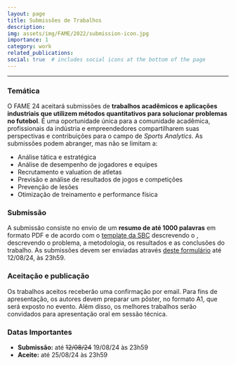 ```yaml
---
layout: page
title: Submissões de Trabalhos
description: 
img: assets/img/FAME/2022/submission-icon.jpg
importance: 1
category: work
related_publications:
social: true  # includes social icons at the bottom of the page
---
```

<hr>

### Temática
O FAME 24 aceitará submissões de <strong>trabalhos acadêmicos e aplicações industriais que utilizem métodos quantitativos para solucionar problemas no futebol</strong>. 
É uma oportunidade única para a comunidade acadêmica, profissionais da 
indústria e empreendedores compartilharem suas perspectivas e contribuições para o campo de <em>Sports Analytics</em>. 
As submissões podem abranger, mas não se limitam a:
- Análise tática e estratégica 
- Análise de desempenho de jogadores e equipes
- Recrutamento e valuation de atletas
- Previsão e análise de resultados de jogos e competições
- Prevenção de lesões 
- Otimização de treinamento e performance física

### Submissão
A submissão consiste no envio de um <strong>resumo de até 1000 palavras</strong> em formato PDF e de acordo com o <a href='https://pt.overleaf.com/latex/templates/sbc-conferences-template/blbxwjwzdngr'>template da SBC</a> descrevendo o 
, descrevendo o problema, a metodologia, os resultados e as conclusões do trabalho.
As submissões devem ser enviadas através <a href='https://forms.gle/f8cB7b6hU3Bdaxi98'>deste formulário</a> até 12/08/24, às 23h59.

### Aceitação e publicação
Os trabalhos aceitos receberão uma confirmação por email. Para fins de apresentação, os autores devem preparar um pôster, no formato A1, que será exposto no evento. 
Além disso, os melhores trabalhos serão convidados para apresentação oral em sessão técnica. 
### Datas Importantes
- **Submissão:** até ~~12/08/24~~ 19/08/24 às 23h59
- **Aceite:** até 25/08/24 às 23h59
